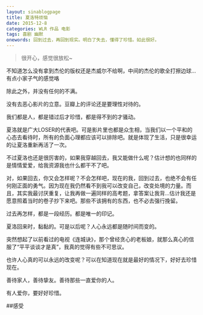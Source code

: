 ```yaml
---
layout: sinablogpage
title: 夏洛特烦恼
date: 2015-12-8
categories: WLR 作品 电影
tags: 喜剧 幽默
onewords: 回到过去，再回到现实。明白了失去，懂得了珍惜。如此很好。
---
```

> 很开心，感觉很放松~

不知道怎么没有拿到杰伦的版权还是杰威尔不给啊，中间的杰伦的歌全打擦边球...有点小家子气的感觉咯

除此之外，并没有任何的不满。

没有去恶心影片的立意。豆瓣上的评论还是要理性对待的。

我们都是人，都是错过后才珍惜，都是得不到的才骚动。

夏洛就是广大LOSER的代表吧。可是影片里也都是众生相，当我们以一个平和的心态去看待时，所有的负面心理都应该可以排除吧。就是体现了生活，只是很幸运的让夏洛重新再活了一次。

不过夏洛也还是很厉害的，如果我穿越回去，我又能做什么呢？估计想的也同样的是情情爱爱，给我资源我也什么都干不了吧。

对，如果回去，你又会怎样呢？不会怎样吧，现在的我，回到过去，也绝不会有任何刚正面的勇气。因为现在我仍然看不到我可以改变自己，改变处境的力量。而且，其实我最讨厌重复，让我再做一遍同样的高考题，拿答案让我背...估计我还是愿意照着当时的卷子抄下来吧。那些不该拥有的东西，也不必去强行挽留。

过去再怎样，都是一段经历。都是唯一的印记。

夏洛回来时，黏黏的。可是以后呢？人心永远都是随时间而变的。

突然想起了以前看过的电视《连城诀》，那个曾经贪心的老板娘，就那么真心的信服了“平平谈谈才是真”，我真的觉得有些不可思议。

也许人心真的可以永远的改变呢？可以在知道现在就是最好的情况下，好好去珍惜现在。

善待家人，善待挚友。善待那些一直爱你的人。

有人爱你，要好好珍惜。


##感受


